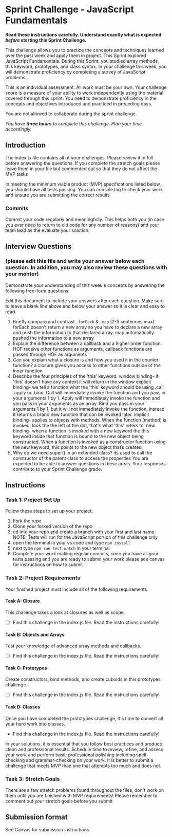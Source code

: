 # Sprint Challenge - JavaScript Fundamentals

**Read these instructions carefully. Understand exactly what is expected _before_ starting this Sprint Challenge.**

This challenge allows you to practice the concepts and techniques learned over the past week and apply them in project. This Sprint explored JavaScript Fundamentals. During this Sprint, you studied array methods, this keyword, prototypes, and class syntax. In your challenge this week, you will demonstrate proficiency by completing a survey of JavaScript problems.

This is an individual assessment. All work must be your own. Your challenge score is a measure of your ability to work independently using the material covered through this sprint. You need to demonstrate proficiency in the concepts and objectives introduced and practiced in preceding days.

You are not allowed to collaborate during the sprint challenge.

_You have **three hours** to complete this challenge. Plan your time accordingly._

## Introduction

The index.js file contains all of your challenges. Please review it in full before answering the questions. If you complete the stretch goals please leave them in your file but commented out so that they do not affect the MVP tasks

In meeting the minimum viable product (MVP) specifications listed below, you should have all tests passing. You can console.log to check your work and ensure you are submitting the correct results

### Commits

Commit your code regularly and meaningfully. This helps both you (in case you ever need to return to old code for any number of reasons) and your team lead as the evaluate your solution.

## Interview Questions

### (please edit this file and write your answer below each question. In addition, you may also review these questions with your mentor)

Demonstrate your understanding of this week's concepts by answering the following free-form questions.

Edit this document to include your answers after each question. Make sure to leave a blank line above and below your answer so it is clear and easy to read.

1. Briefly compare and contrast `.forEach` & `.map` (2-3 sentences max)
   forEach doesn't return a new array so you have to declare a new array and push the information to that declared array. map automatically pushed the information to a new array.
2. Explain the difference between a callback and a higher order function.
   HOF receive other functions as arguments, callback functions are passed through HOF as arguments
3. Can you explain what a closure is and how you used it in the counter function?
   a closure gives you access to other functions outside of the inner function
4. Describe the four principles of the 'this' keyword.
   window binding- if 'this' doesn't have any context it will return in the window
   explicit binding- we tell a function what the 'this' keyword should be using .call, .apply or .bind. Call will immediately invoke the function and you pass in your arguments 1 by 1. Apply will immediately invoke the function and you pass in your arguments as an array. Bind you pass in your arguments 1 by 1, but it will not immediately invoke the function, instead it returns a brand new function that can be invoked later.
   implicit binding- applies to objects with methods. When the function (method) is invoked, look the the left of the dot, that's what 'this' refers to.
   new binding- when a function is invoked with a new keyword the this keyword inside that function is bound to the new object being constructed. When a function is invoked as a constructor function using the new keyword, this points to the new object that’s created
5. Why do we need super() in an extended class?
   its used to call the constructor of the parent class to access the properties
   You are expected to be able to answer questions in these areas. Your responses contribute to your Sprint Challenge grade.

## Instructions

### Task 1: Project Set Up

Follow these steps to set up your project:

1. Fork the repo
2. Clone your forked version of the repo
3. cd into your repo and create a branch with your first and last name
   NOTE: Tests will run for the JavaScript portion of this challenge only
4. open the terminal in your vs code and type `npm install`
5. next type `npm run test:watch` in your terminal
6. Complete your work making regular commits, once you have all your tests passing and you are ready to submit your work please see canvas for instructions on how to submit

### Task 2: Project Requirements

Your finished project must include all of the following requirements

#### Task A: Closure

This challenge takes a look at closures as well as scope.

- [ ] Find this challenge in the index.js file. Read the instructions carefully!

#### Task B: Objects and Arrays

Test your knowledge of advanced array methods and callbacks.

- [ ] Find this challenge in the index.js file. Read the instructions carefully!

#### Task C: Prototypes

Create constructors, bind methods, and create cuboids in this prototypes challenge.

- [ ] Find this challenge in the index.js file. Read the instructions carefully!

#### Task D: Classes

Once you have completed the prototypes challenge, it's time to convert all your hard work into classes.

- Find this challenge in the index.js file. Read the instructions carefully!

In your solutions, it is essential that you follow best practices and produce clean and professional results. Schedule time to review, refine, and assess your work and perform basic professional polishing including spell-checking and grammar-checking on your work. It is better to submit a challenge that meets MVP than one that attempts too much and does not.

### Task 3: Stretch Goals

There are a few stretch problems found throughout the files, don't work on them until you are finished with MVP requirements! Please remember to comment out your stretch goals before you submit

## Submission format

See Canvas for submission instructions
